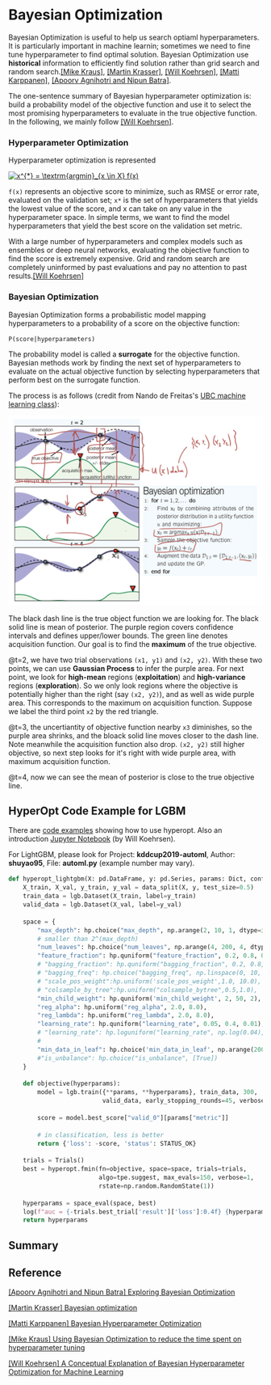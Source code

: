 # Bayesian Optimization

Bayesian Optimization is useful to help us search optiaml hyperparameters. It is particularly important in machine learnin; sometimes we need to fine tune hyperparameter to find optimal solution. Bayesian Optimization use **historical** information to efficiently find solution rather than grid search and random search.[[Mike Kraus]][Using Bayesian Optimization to reduce the time spent on hyperparameter tuning], [[Martin Krasser]][Bayesian optimization], [[Will Koehrsen]][A Conceptual Explanation of Bayesian Hyperparameter Optimization for Machine Learning], [[Matti Karppanen]][Bayesian Hyperparameter Optimization], [[Apoorv Agnihotri and Nipun Batra]][Exploring Bayesian Optimization].


The one-sentence summary of Bayesian hyperparameter optimization is: build a probability model of the objective function and use it to select the most promising hyperparameters to evaluate in the true objective function. In the following, we mainly follow [[Will Koehrsen]][A Conceptual Explanation of Bayesian Hyperparameter Optimization for Machine Learning].



### Hyperparameter Optimization

Hyperparameter optimization is represented

<a href="https://www.codecogs.com/eqnedit.php?latex=x^{*}&space;=&space;\textrm{argmin}_{x&space;\in&space;X}&space;f(x)" target="_blank"><img src="https://latex.codecogs.com/gif.latex?x^{*}&space;=&space;\textrm{argmin}_{x&space;\in&space;X}&space;f(x)" title="x^{*} = \textrm{argmin}_{x \in X} f(x)" /></a>

 `f(x)` represents an objective score to minimize, such as RMSE or error rate, evaluated on the validation set; `x*` is the set of hyperparameters that yields the lowest value of the score, and x can take on any value in the hyperparameter space. In simple terms, we want to find the model hyperparameters that yield the best score on the validation set metric.

With a large number of hyperparameters and complex models such as ensembles or deep neural networks, evaluating the objective function to find the score is extremely expensive. Grid and random search are completely uninformed by past evaluations and pay no attention to past results.[[Will Koehrsen]][A Conceptual Explanation of Bayesian Hyperparameter Optimization for Machine Learning]

### Bayesian Optimization

Bayesian Optimization forms a probabilistic model mapping hyperparameters to a probability of a score on the objective function:

```
P(score|hyperparameters)
```
The probability model is called a **surrogate** for the objective function. Bayesian methods work by finding the next set of hyperparameters to evaluate on the actual objective function by selecting hyperparameters that perform best on the surrogate function. 

The process is as follows (credit from Nando de Freitas's [UBC machine learning class](https://www.cs.ubc.ca/~nando/540-2013/lectures.html)): 

![Figure_1](images/bayesian_optimization_process.png)

The black dash line is the true object function we are looking for. The black solid line is mean of posterior. The purple region covers confidence intervals and defines upper/lower bounds. The green line denotes acquisition function. Our goal is to find the **maximum** of the true objective.

@t=2, we have two trial observations `(x1, y1)` and `(x2, y2)`. With these two points, we can use **Gaussian Process** to infer the purple area. For next point, we look for **high-mean** regions (**exploitation**) and **high-variance** regions (**exploration**). So we only look regions where the objective is potentially higher than the right (say `(x2, y2)`), and as well as wide purple area. This corresponds to the maximum on acquisition function. Suppose we label the third point `x2` by the red triangle.

@t=3, the uncertiantity of objective function nearby `x3` diminishes, so the purple area shrinks, and the bloack solid line moves closer to the dash line. Note meanwhile the acquisition function also drop. `(x2, y2)` still higher objective, so next step looks for it's right with wide purple area, with maximum acquisition function.

@t=4, now we can see the mean of posterior is close to the true objective line.

## HyperOpt Code Example for LGBM

There are [code examples](https://www.programcreek.com/python/example/98788/hyperopt.Trials) showing how to use hyperopt. Also an introduction [Jupyter Notebook](https://github.com/WillKoehrsen/hyperparameter-optimization/blob/master/Introduction%20to%20Bayesian%20Optimization%20with%20Hyperopt.ipynb)  (by Will Koehrsen). 

For LightGBM, please look for Project: **kddcup2019-automl**, Author: **shuyao95**, File: **automl.py** (example number may vary).

```Python
def hyperopt_lightgbm(X: pd.DataFrame, y: pd.Series, params: Dict, config: Config):
    X_train, X_val, y_train, y_val = data_split(X, y, test_size=0.5)
    train_data = lgb.Dataset(X_train, label=y_train)
    valid_data = lgb.Dataset(X_val, label=y_val)

    space = {
        "max_depth": hp.choice("max_depth", np.arange(2, 10, 1, dtype=int)),
        # smaller than 2^(max_depth)
        "num_leaves": hp.choice("num_leaves", np.arange(4, 200, 4, dtype=int)),
        "feature_fraction": hp.quniform("feature_fraction", 0.2, 0.8, 0.1),
        # "bagging_fraction": hp.quniform("bagging_fraction", 0.2, 0.8, 0.1),
        # "bagging_freq": hp.choice("bagging_freq", np.linspace(0, 10, 2, dtype=int)),
        # "scale_pos_weight":hp.uniform('scale_pos_weight',1.0, 10.0),
        # "colsample_by_tree":hp.uniform("colsample_bytree",0.5,1.0),
        "min_child_weight": hp.quniform('min_child_weight', 2, 50, 2),
        "reg_alpha": hp.uniform("reg_alpha", 2.0, 8.0),
        "reg_lambda": hp.uniform("reg_lambda", 2.0, 8.0),
        "learning_rate": hp.quniform("learning_rate", 0.05, 0.4, 0.01),
        # "learning_rate": hp.loguniform("learning_rate", np.log(0.04), np.log(0.5)),
        #
        "min_data_in_leaf": hp.choice('min_data_in_leaf', np.arange(200, 2000, 100, dtype=int)),
        #"is_unbalance": hp.choice("is_unbalance", [True])
    }

    def objective(hyperparams):
        model = lgb.train({**params, **hyperparams}, train_data, 300,
                          valid_data, early_stopping_rounds=45, verbose_eval=0)

        score = model.best_score["valid_0"][params["metric"]]

        # in classification, less is better
        return {'loss': -score, 'status': STATUS_OK}

    trials = Trials()
    best = hyperopt.fmin(fn=objective, space=space, trials=trials,
                         algo=tpe.suggest, max_evals=150, verbose=1,
                         rstate=np.random.RandomState(1))

    hyperparams = space_eval(space, best)
    log(f"auc = {-trials.best_trial['result']['loss']:0.4f} {hyperparams}")
    return hyperparams 
```











## Summary












## Reference


[Exploring Bayesian Optimization]: https://distill.pub/2020/bayesian-optimization/
[[Apoorv Agnihotri and Nipun Batra] Exploring Bayesian Optimization](https://distill.pub/2020/bayesian-optimization/)


[Bayesian optimization]: http://krasserm.github.io/2018/03/21/bayesian-optimization/
[[Martin Krasser] Bayesian optimization](http://krasserm.github.io/2018/03/21/bayesian-optimization/)


[Bayesian Hyperparameter Optimization]: https://towardsdatascience.com/bayesian-hyperparameter-optimization-17dc5834112d
[[Matti Karppanen] Bayesian Hyperparameter Optimization](https://towardsdatascience.com/bayesian-hyperparameter-optimization-17dc5834112d)


[Using Bayesian Optimization to reduce the time spent on hyperparameter tuning]: https://medium.com/vantageai/bringing-back-the-time-spent-on-hyperparameter-tuning-with-bayesian-optimisation-2e21a3198afb
[[Mike Kraus] Using Bayesian Optimization to reduce the time spent on hyperparameter tuning](https://medium.com/vantageai/bringing-back-the-time-spent-on-hyperparameter-tuning-with-bayesian-optimisation-2e21a3198afb)


[A Conceptual Explanation of Bayesian Hyperparameter Optimization for Machine Learning]: https://towardsdatascience.com/a-conceptual-explanation-of-bayesian-model-based-hyperparameter-optimization-for-machine-learning-b8172278050f
[[Will Koehrsen] A Conceptual Explanation of Bayesian Hyperparameter Optimization for Machine Learning](https://towardsdatascience.com/a-conceptual-explanation-of-bayesian-model-based-hyperparameter-optimization-for-machine-learning-b8172278050f)



